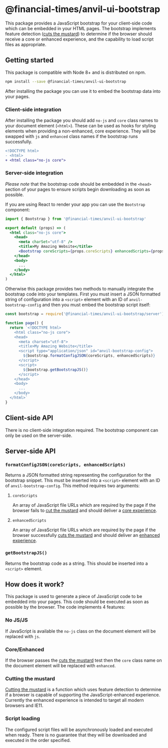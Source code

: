 # @financial-times/anvil-ui-bootstrap

This package provides a JavaScript bootstrap for your client-side code which can be embedded in your HTML pages. The bootstrap implements feature detection ([cuts the mustard](#cutting-the-mustard)) to determine if the browser should receive a core or enhanced experience, and the capability to load script files as appropriate.


## Getting started

This package is compatible with Node 8+ and is distributed on npm.

```sh
npm install --save @financial-times/anvil-ui-bootstrap
```

After installing the package you can use it to embed the bootstrap data into your pages.

### Client-side integration

After installing the package you should add `no-js` and `core` class names to your document element (`<html>`). These can be used as hooks for styling elements when providing a non-enhanced, core experience. They will be swapped with `js` and `enhanced` class names if the bootstrap runs successfully.

```diff
<!DOCTYPE html>
- <html>
+ <html class="no-js core">
```

### Server-side integration

_Please note_ that the bootstrap code should be embedded in the `<head>` section of your pages to ensure scripts begin downloading as soon as possible.

If you are using React to render your app you can use the `Bootstrap` component:

```jsx
import { Bootstrap } from '@financial-times/anvil-ui-bootstrap'

export default (props) => (
  <html class="no-js core">
    <head>
      <meta charSet="utf-8" />
      <title>My Amazing Website</title>
      <Bootstrap coreScripts={props.coreScripts} enhancedScripts={props.enhancedScripts} />
    </head>
    <body>
      ...
    </body>
  </html>
)
```

Otherwise this package provides two methods to manually integrate the bootstrap code into your templates. First you must insert a JSON formatted string of configuration into a `<script>` element with an ID of `anvil-bootstrap-config` and then you must embed the bootstrap script itself:

```js
const bootstrap = require('@financial-times/anvil-ui-bootstrap/server')

function page() {
  return `<!DOCTYPE html>
    <html class="no-js core">
    <head>
      <meta charset="utf-8">
      <title>My Amazing Website</title>
      <script type="application/json" id="anvil-bootstrap-config">
        ${bootstrap.formatConfigJSON(coreScripts, enhancedScripts)}
      </script>
      <script>
        ${bootstrap.getBootstrapJS()}
      </script>
    </head>
    <body>
      ...
    </body>
  </html>`
}
```

## Client-side API

There is no client-side integration required. The bootstrap component can only be used on the server-side.


## Server-side API

### `formatConfigJSON(coreScripts, enhancedScripts)`

Returns a JSON formatted string representing the configuration for the bootstrap snippet. This must be inserted into a `<script>` element with an ID of `anvil-bootstrap-config`. This method requires two arguments:

1. `coreScripts`

    An array of JavaScript file URLs which are required by the page if the browser fails to [cut the mustard](#cutting-the-mustard) and should deliver a [core experience](#core-enhanced).

2. `enhancedScripts`

    An array of JavaScript file URLs which are required by the page if the browser successfully [cuts the mustard](#cutting-the-mustard) and should deliver an [enhanced experience](#core-enhanced).

### `getBootstrapJS()`

Returns the bootstrap code as a string. This should be inserted into a `<script>` element.


## How does it work?

This package is used to generate a piece of JavaScript code to be embedded into your pages. This code should be executed as soon as possible by the browser. The code implements 4 features:

### No JS/JS

If JavaScript is available the `no-js` class on the document element will be replaced with `js`.

### Core/Enhanced

If the browser passes the [cuts the mustard](#cutting-the-mustard) test then the `core` class name on the document element will be replaced with `enhanced`.

### Cutting the mustard

[Cutting the mustard] is a function which uses feature detection to determine if a browser is capable of supporting the JavaScript-enhanced experience. Currently the enhanced experience is intended to target all modern browsers and IE11.

[Cutting the mustard]: http://responsivenews.co.uk/post/18948466399/cutting-the-mustard

### Script loading

The configured script files will be asynchronously loaded and executed when ready. There is no guarantee that they will be downloaded and executed in the order specified.
